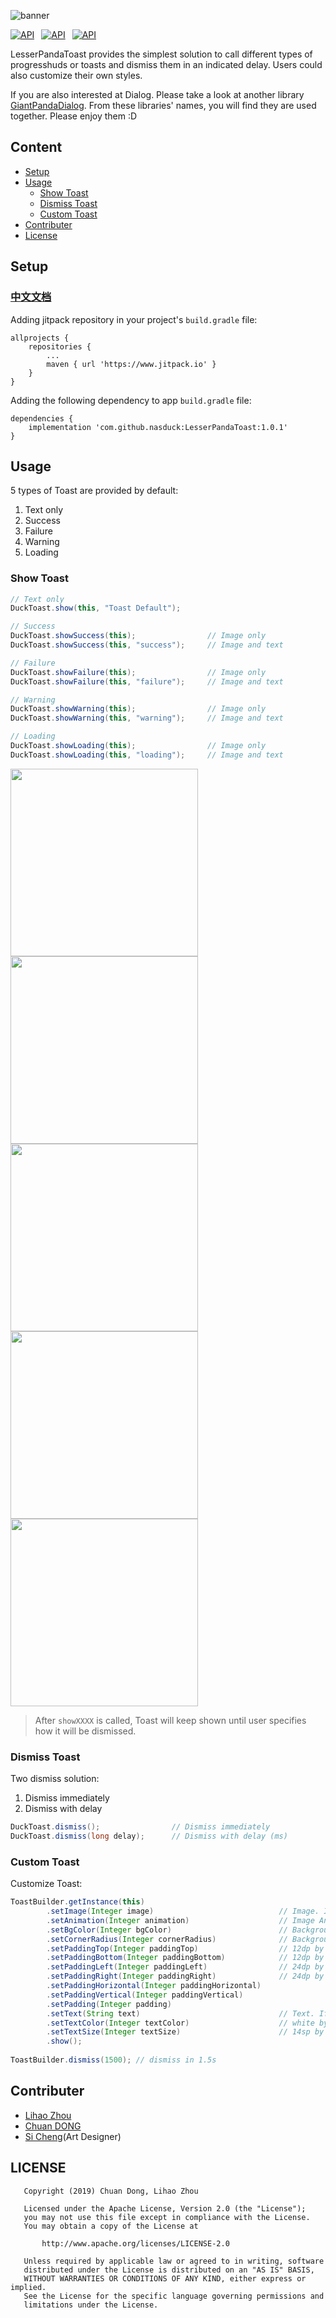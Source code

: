 ![banner](https://github.com/nasduck/LesserPandaToast/blob/develop/art/%E5%B0%8F%E7%86%8A%E7%8C%ABbanner.png?raw=true)

[![API](https://img.shields.io/badge/LesserPandaToast-v1.0.1-brightgreen.svg?style=flat)](https://android-arsenal.com/api?level=14)&ensp;
[![API](https://img.shields.io/badge/API-14%2B-brightgreen.svg?style=flat)](https://android-arsenal.com/api?level=14)&ensp;
[![API](https://img.shields.io/badge/License-Apche2.0-brightgreen.svg?style=flat)](https://github.com/nasduck/LesserPandaToast/blob/master/LICENSE)

LesserPandaToast provides the simplest solution to call different types of progresshuds or toasts and dismiss them in an indicated delay. Users could also customize their own styles.

If you are also interested at Dialog. Please take a look at another library [GiantPandaDialog](https://github.com/nasduck/GiantPandaDialog). From these libraries' names, 
you will find they are used together. Please enjoy them :D

## Content

* [Setup](#setup)
* [Usage](#usage)
    * [Show Toast](#show-loadingToast)
    * [Dismiss Toast](#dismiss-loadingToast)
    * [Custom Toast](#custom-loadingToast)
* [Contributer](#contributer)
* [License](#license)

## Setup

### **</u>[中文文档](https://github.com/nasduck/LesserPandaToast/blob/master/README-CN.md)</u>**

Adding jitpack repository in your project's `build.gradle` file:

```
allprojects {
	repositories {
		...
		maven { url 'https://www.jitpack.io' }
	}
}
```

Adding the following dependency to app `build.gradle` file:


```
dependencies {
    implementation 'com.github.nasduck:LesserPandaToast:1.0.1'
}
```

## Usage

5 types of Toast are provided by default:

1. Text only
2. Success
3. Failure
4. Warning
5. Loading

### Show Toast

```java
// Text only
DuckToast.show(this, "Toast Default");

// Success
DuckToast.showSuccess(this);                // Image only
DuckToast.showSuccess(this, "success");     // Image and text

// Failure
DuckToast.showFailure(this);                // Image only
DuckToast.showFailure(this, "failure");     // Image and text

// Warning
DuckToast.showWarning(this);                // Image only
DuckToast.showWarning(this, "warning");     // Image and text

// Loading
DuckToast.showLoading(this);                // Image only
DuckToast.showLoading(this, "loading");     // Image and text
```

<img src="https://github.com/nasduck/LesserPandaToast/blob/develop/art/text%20toast.png?raw=true" height="300" > <img src="https://github.com/nasduck/LesserPandaToast/blob/develop/art/success%20toast.png?raw=true" height="300" > <img src="https://github.com/nasduck/LesserPandaToast/blob/develop/art/failure%20toast.png?raw=true" height="300" > <img src="https://github.com/nasduck/LesserPandaToast/blob/develop/art/warning%20toast.png?raw=true" height="300" > <img src="https://github.com/nasduck/LesserPandaToast/blob/develop/art/loading%20toast.gif?raw=true" height="300" > 

> After `showXXXX` is called, Toast will keep shown until user specifies how it will be dismissed. 

### Dismiss Toast

Two dismiss solution:

1. Dismiss immediately
2. Dismiss with delay

```java
DuckToast.dismiss();                // Dismiss immediately
DuckToast.dismiss(long delay);      // Dismiss with delay (ms)
```

### Custom Toast

Customize Toast:

```java
ToastBuilder.getInstance(this)
        .setImage(Integer image)                            // Image. If not set, other related image settings won't be enabled
        .setAnimation(Integer animation)                    // Image Animation
        .setBgColor(Integer bgColor)                        // Background color. #B2000000 by default
        .setCornerRadius(Integer cornerRadius)              // Background corner radius. 6dp by default
    	.setPaddingTop(Integer paddingTop)		            // 12dp by default
    	.setPaddingBottom(Integer paddingBottom)	        // 12dp by default
    	.setPaddingLeft(Integer paddingLeft)		        // 24dp by default
    	.setPaddingRight(Integer paddingRight)		        // 24dp by default
        .setPaddingHorizontal(Integer paddingHorizontal)    
        .setPaddingVertical(Integer paddingVertical)
    	.setPadding(Integer padding)
        .setText(String text)                               // Text. If not set, other related text settings won't be enabled
        .setTextColor(Integer textColor)                    // white by default
        .setTextSize(Integer textSize)                      // 14sp by default
        .show();
        
ToastBuilder.dismiss(1500); // dismiss in 1.5s
```

## Contributer

* [Lihao Zhou](https://github.com/redrain39)
* [Chuan DONG](https://github.com/DONGChuan)
* [Si Cheng](1103990937@qq.com)(Art Designer)

## LICENSE
```
   Copyright (2019) Chuan Dong, Lihao Zhou

   Licensed under the Apache License, Version 2.0 (the "License");
   you may not use this file except in compliance with the License.
   You may obtain a copy of the License at

       http://www.apache.org/licenses/LICENSE-2.0

   Unless required by applicable law or agreed to in writing, software
   distributed under the License is distributed on an "AS IS" BASIS,
   WITHOUT WARRANTIES OR CONDITIONS OF ANY KIND, either express or implied.
   See the License for the specific language governing permissions and
   limitations under the License.
```
